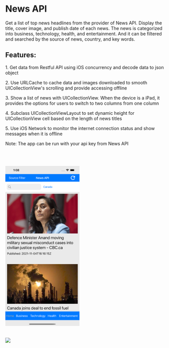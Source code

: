 <h1>News API</h1>

<p>Get a list of top news headlines from the provider of News API. Display the title, cover image, and publish date of each news. The news is categorized into business, technology, health, and entertainment. And it can be filtered and searched by the source of news, country, and key words.</p>

<h2>Features:</h2>
<p>1. Get data from Restful API using iOS concurrency and decode data to json object</p>
<p>2. Use URLCache to cache data and images downloaded to smooth UICollectionView's scrolling and provide accessing offline </p>
<p>3. Show a list of news with UICollectionView. When the device is a iPad, it provides the options for users to switch to two columns from one column</p>
<p>4. Subclass UICollectionViewLayout to set dynamic height for UICollectionView cell based on the length of news titles</p>
<p>5. Use iOS Network to monitor the internet connection status and show messages when it is offline</p>
<p>Note: The app can be run with your api key from News API</>

<br/><br/>
<div><img src="/News API/iPhone_screenshot.png" width="233"></div>
<br/><br />
<div><img src="/News API/iPad_screenshot.png" width="578"></div>
